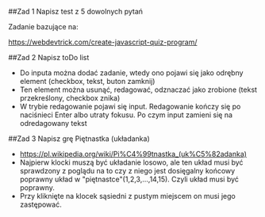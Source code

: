 ##Zad 1
Napisz test z 5 dowolnych pytań

Zadanie bazujące na:

https://webdevtrick.com/create-javascript-quiz-program/

##Zad 2
Napisz toDo list
* Do inputa można dodać zadanie, wtedy ono pojawi się jako odrębny element (checkbox, tekst, buton zamknij)
* Ten element można usunąć, redagować, odznaczać jako zrobione (tekst przekreślony, checkbox znika)
* W trybie redagowanie pojawi się input. Redagowanie kończy się po naciśnieci Enter albo utraty fokusu. Po czym input zamieni się na odredagowany tekst

##Zad 3
Napisz grę Piętnastka (układanka)

* https://pl.wikipedia.org/wiki/Pi%C4%99tnastka_(uk%C5%82adanka)
* Najpierw klocki muszą być układanie losowo, ale ten układ musi być sprawdzony z poglądu na to czy z niego jest dosięgalny końcowy poprawny układ w "piętnastce"(1,2,3,...,14,15). Czyli układ musi być poprawny. 
* Przy kliknięte na klocek sąsiedni  z pustym miejscem on musi jego zastępować.
